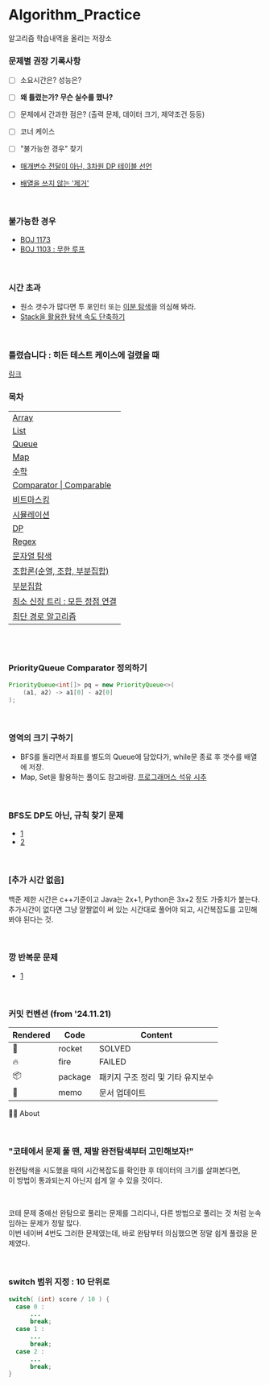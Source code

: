 # Algorithm_Practice

알고리즘 학습내역을 올리는 저장소


  

### **문제별 권장 기록사항**

- [ ] 소요시간은? 성능은?
- [ ] **왜 틀렸는가? 무슨 실수를 했나?**
- [ ] 문제에서 간과한 점은? (출력 문제, 데이터 크기, 제약조건 등등)
- [ ] 코너 케이스
- [ ] "불가능한 경우" 찾기
  

- [매개변수 전달이 아닌, 3차원 DP 테이블 선언](https://github.com/TPA-ThreeProblemsAday/TPA_KBK/blob/main/BOJ/dp/BOJ14722.java)

- [배열을 쓰지 않는 '제거'](https://western-sky.tistory.com/135)
  
<br>
  
### 불가능한 경우
- [BOJ 1173](https://github.com/AtomicLiquors/Algorithm_Practice/blob/main/simulation/Main_1173.java)
- [BOJ 1103 : 무한 루프](https://loosie.tistory.com/250)

<br>

### 시간 초과
- 원소 갯수가 많다면 투 포인터 또는 [이분 탐색](https://github.com/AtomicLiquors/Algorithm_Practice/tree/main/binarysearch)을 의심해 봐라.
- [Stack을 활용한 탐색 속도 단축하기](https://github.com/AtomicLiquors/Algorithm_Practice/tree/main/stack#stack%EC%9C%BC%EB%A1%9C-%ED%83%90%EC%83%89-%EC%86%8D%EB%8F%84-%EB%8B%A8%EC%B6%95%ED%95%98%EA%B8%B0)

<br>

### 틀렸습니다 : 히든 테스트 케이스에 걸렸을 때
[링크](https://github.com/AtomicLiquors/Algorithm_Practice/blob/main/Wrong_Answer.md)
<br>


### 목차
||
|------------|
|[Array](https://github.com/AtomicLiquors/Algorithm_Practice/tree/main/array)|
|[List](https://github.com/AtomicLiquors/Algorithm_Practice/blob/main/List.md)|
| [Queue](https://github.com/AtomicLiquors/Algorithm_Practice/blob/main/Queue/Readmd.md) |
| [Map](https://github.com/AtomicLiquors/Algorithm_Practice/blob/main/Map.md) |
| [수학](https://github.com/AtomicLiquors/Algorithm_Practice/tree/main/Mathematics) |
| [Comparator \| Comparable](https://github.com/AtomicLiquors/Algorithm_Practice/tree/main/comparator) |
| [비트마스킹](https://github.com/AtomicLiquors/Algorithm_Practice/tree/main/bitmasking) |
| [시뮬레이션](https://github.com/AtomicLiquors/Algorithm_Practice/tree/main/simulation) |
| [DP](https://github.com/AtomicLiquors/Algorithm_Practice/tree/main/DP) |
| [Regex](https://github.com/AtomicLiquors/Algorithm_Practice/tree/main/regex) |
| [문자열 탐색](https://github.com/AtomicLiquors/Algorithm_Practice/tree/main/stringSearching) |
| [조합론(순열, 조합, 부분집합)](https://github.com/AtomicLiquors/Algorithm_Practice/tree/main/combinatorics) |
| [부분집합](https://github.com/AtomicLiquors/Algorithm_Practice/tree/main/combinatorics/subset) |
| [최소 신장 트리 : 모든 정점 연결](https://github.com/AtomicLiquors/Algorithm_Practice/tree/main/SpanningTree) |
| [최단 경로 알고리즘](https://github.com/AtomicLiquors/Algorithm_Practice/tree/main/SSP) |


<br>

<br>

### PriorityQueue Comparator 정의하기
```java
PriorityQueue<int[]> pq = new PriorityQueue<>(
    (a1, a2) -> a1[0] - a2[0]
);
```

<br>

### 영역의 크기 구하기
- BFS를 돌리면서 좌표를 별도의 Queue에 담았다가, while문 종료 후 갯수를 배열에 저장.
- Map, Set을 활용하는 풀이도 참고바람.
  [프로그래머스 석유 시추](https://school.programmers.co.kr/learn/courses/30/lessons/250136)

<br>

### BFS도 DP도 아닌, 규칙 찾기 문제
  - [1](https://st-lab.tistory.com/79)
  - [2](https://www.acmicpc.net/problem/2292)

<br>

### [추가 시간 없음] 
백준 제한 시간은 c++기준이고 Java는 2x+1, Python은 3x+2 정도 가중치가 붙는다.
추가시간이 없다면 그냥 얄짤없이 써 있는 시간대로 풀어야 되고,
시간복잡도를 고민해봐야 된다는 것.

<br>

### 깡 반복문 문제
  - [1](https://school.programmers.co.kr/learn/courses/30/lessons/340198)

<br>

### 커밋 컨벤션 (from '24.11.21)
| Rendered   | Code   | Content  |
|------------|------------|------------|
| 🚀 | rocket | SOLVED |
| 🔥 | fire | FAILED |
| :package: | package  | 패키지 구조 정리 및 기타 유지보수 |
| 📝 | memo | 문서 업데이트 |
👨‍💻 About
 
<br>

### "코테에서 문제 풀 땐, 제발 완전탐색부터 고민해보자!" 
완전탐색을 시도했을 때의 시간복잡도를 확인한 후 데이터의 크기를 살펴본다면,   
이 방법이 통과되는지 아닌지 쉽게 알 수 있을 것이다.

<br>


코테 문제 중에선 완탐으로 풀리는 문제를 그리디나, 다른 방법으로 풀리는 것 처럼 눈속임하는 문제가 정말 많다.   
이번 네이버 4번도 그러한 문제였는데, 바로 완탐부터 의심했으면 정말 쉽게 풀렸을 문제였다.  

<br>

### switch 범위 지정 : 10 단위로 
```java
switch( (int) score / 10 ) {
  case 0 :
      ...
      break;
  case 1 :
      ...
      break;
  case 2 :
      ...
      break;
}
